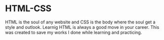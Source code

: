 # HTML-CSS
HTML is the soul of any website and CSS is the body where the soul get a style and outlook.
Learnig HTML is always a good move in your career.
This was created to save my works I done while learning and practicing.
